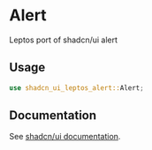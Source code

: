 # Alert

Leptos port of shadcn/ui alert

## Usage

```rust
use shadcn_ui_leptos_alert::Alert;
```

## Documentation

See [shadcn/ui documentation](https://ui.shadcn.com/docs/components/alert).
